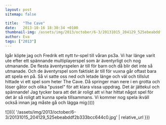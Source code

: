```yaml
---
layout: post
sitemap: false

title:  "The Cave"
date:   2013-10-16 18:30:34 +0100
thumbnail-img: /assets/img/2013/october/6-3/20131015_204129_525ebeabddf2b333bcc644c0.jpg
author: Eva
tags: ["2013"]
---
```


Igår köpte jag och Fredrik ett nytt tv-spel till våran ps3a. Vi har länge varit ute efter ett spännande multiplayerspel som är äventyrligt och nog utmanande.  De flesta äventyrspelen är till för barn och då blir det inte så utmanade. Och de äventyrspel som faktiskt är till för vuxna går oftast bara att spela en på. Så vi satte oss ned och letade länge och väl och tillslut hittade vi ett spel som heter The Cave. Då springer man nere i en grotta och löser gåtor och olika "pussel" för att klara vissa uppdrag. Det är jättekul och spännande!  Jag tycker bara att det är roligt att vi har hittat något spel för det är så roligt att kunna spela tillsammans. Vi kommer nog spela ikväll också innan jag måste gå och lägga mig:))))

![]({{ '/assets/img/2013/october/6-3/20131015_204129_525ebeabddf2b333bcc644c0.jpg'  | relative_url }})

